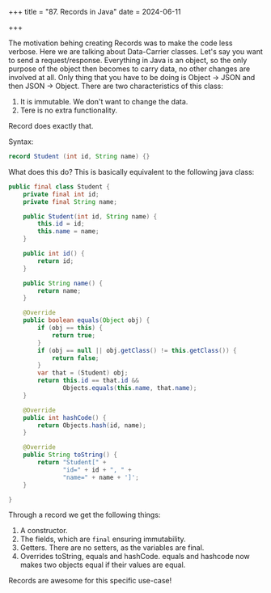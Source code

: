 +++
title = "87. Records in Java"
date = 2024-06-11

+++

The motivation behing creating Records was to make the code less verbose. Here we are talking about Data-Carrier classes.
Let's say you want to send a request/response. Everything in Java is an object, so the only purpose of the object then becomes to carry data, no other changes are involved at all. Only thing that you have to be doing is Object -> JSON and then JSON -> Object.
There are two characteristics of this class:

1. It is immutable. We don't want to change the data.
2. Tere is no extra functionality.

Record does exactly that.

Syntax:

```java
record Student (int id, String name) {}
```

What does this do?
This is basically equivalent to the following java class:

```java
public final class Student {
    private final int id;
    private final String name;

    public Student(int id, String name) {
        this.id = id;
        this.name = name;
    }

    public int id() {
        return id;
    }

    public String name() {
        return name;
    }

    @Override
    public boolean equals(Object obj) {
        if (obj == this) {
            return true;
        }
        if (obj == null || obj.getClass() != this.getClass()) {
            return false;
        }
        var that = (Student) obj;
        return this.id == that.id &&
               Objects.equals(this.name, that.name);
    }

    @Override
    public int hashCode() {
        return Objects.hash(id, name);
    }

    @Override
    public String toString() {
        return "Student[" +
               "id=" + id + ", " +
               "name=" + name + ']';
    }

}
```

Through a record we get the following things:

1. A constructor.
2. The fields, which are `final` ensuring immutability.
3. Getters. There are no setters, as the variables are final.
4. Overrides toString, equals and hashCode. equals and hashcode now makes two objects equal if their values are equal.

Records are awesome for this specific use-case!
